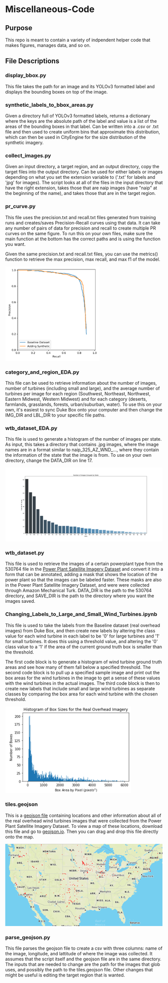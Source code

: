 # Miscellaneous-Code

## Purpose
This repo is meant to contain a variety of indpendent helper code that makes figures, manages data, and so on.

## File Descriptions
### display_bbox.py
This file takes the path for an image and its YOLOv3 formatted label and displays the bounding boxes on top of the image.

### synthetic_labels_to_bbox_areas.py
Given a directory full of YOLOv3 formatted labels, returns a dictionary where the keys are the absolute path of the label and value is a list of the areas of the bounding boxes in that label. Can be written into a .csv or .txt file and then used to create uniform bins that approximate this distribution, which can then be used in CityEngine for the size distribution of the synthetic imagery.

### collect_images.py
Given an input directory, a target region, and an output directory, copy the target files into the output directory. Can be used for either labels or images depending on what you set the extension variable to ('.txt' for labels and 'jpg' for images). The script looks at all of the files in the input directory that have the right extension, takes those that are naip images (have "naip" at the beginning of the name), and takes those that are in the target region.

### pr_curve.py
This file uses the precision.txt and recall.txt files generated from training runs and creates/saves Precision-Recall curves using that data. It can take any number of pairs of data for precision and recall to create multiple PR curves on the same figure. To run this on your own files, make sure the main function at the bottom has the correct paths and is using the function you want.

Given the same precision.txt and recall.txt files, you can use the metrics() function to retrieve the max precision, max recall, and max f1 of the model.

<img src="figures/PR_curve.png" width="300">

### category_and_region_EDA.py
This file can be used to retrieve information about the number of images, number of turbines (including small and large), and the average number of turbines per image for each region (Southwest, Northeast, Northwest, Eastern Midwest, Western Midwest) and for each category (deserts, farmlands, grasslands, forests, urban/suburban, water). To use this on your own, it's easiest to sync Duke Box onto your computer and then change the IMG_DIR and LBL_DIR to your specific file paths.

### wtb_dataset_EDA.py
This file is used to generate a histogram of the number of images per state. As input, this takes a directory that contains .jpg images, where the image names are in a format similar to naip_325_AZ_WND_..., where they contain the information of the state that the image is from. To use on your own directory, change the DATA_DIR on line 17.

<img src="figures/images_per_state.png" width="500">

### wtb_dataset.py
This file is used to retrieve the images of a certain powerplant type from the 530764 file in the [Power Plant Satellite Imagery Dataset](https://figshare.com/articles/Power_Plant_Satellite_Imagery_Dataset/5307364) and convert it into a form that can be annotated, adding a mask that shows the location of the power plant so that the images can be labeled faster. These masks are also in the Power Plant Satellite Imagery Dataset, and were were collected through Amazon Mechanical Turk. DATA_DIR is the path to the 530764 directory, and SAVE_DIR is the path to the directory where you want the images saved.

### Changing_Labels_to_Large_and_Small_Wind_Turbines.ipynb
This file is used to take the labels from the Baseline dataset (real overhead images) from Duke Box, and then create new labels by altering the class value for each wind turbine in each label to be '0' for large turbines and '1' for small turbines. It does this using a threshold value, and altering the '0' class value to a '1' if the area of the current ground truth box is smaller than the threshold.

The first code block is to generate a histogram of wind turbine ground truth areas and see how many of them fall below a specified threshold. The second code block is to pull up a specified sample image and print out the box areas for the wind turbines in the image to get a sense of these values with the wind turbines in the actual images. The third code block is then to create new labels that include small and large wind turbines as separate classes by comparing the box area for each wind turbine with the chosen threshold.

<img src="figures/histogram_of_bounding_box_areas.png" width="400">

### tiles.geojson
This is a [geojson file](https://en.wikipedia.org/wiki/GeoJSON) containing locations and other information about all of the real overhead wind turbines images that were collected from the Power Plant Satellite Imagery Dataset. To view a map of these locations, download this file and go to [geojson.io](https://geojson.io/). Then you can drag and drop this file directly onto the map.

<img src="figures/map_of_wnd_image_locations.PNG" width="500">

### parse_geojson.py
This file parses the geojson file to create a csv with three columns: name of the image, longitude, and lattitude of where the image was collected. It assumes that the script itself and the geojson file are in the same directory. The inputs that are needed to change are the path for the images that glob uses, and possibly the path to the tiles.geojson file. Other changes that might be useful is editing the target region that is wanted.
